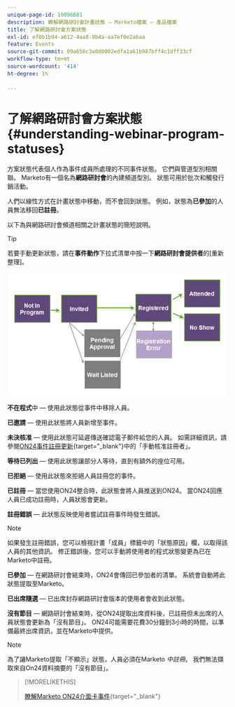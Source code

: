```yaml
---
unique-page-id: 10096681
description: 瞭解網路研討會計畫狀態 — Marketo檔案 — 產品檔案
title: 了解網路研討會方案狀態
exl-id: ef0b1b94-a612-4aa8-9b4a-aa7ef0e2abaa
feature: Events
source-git-commit: 09a656c3a0d0002edfa1a61b987bff4c1dff33cf
workflow-type: tm+mt
source-wordcount: '414'
ht-degree: 1%

---
```


# 了解網路研討會方案狀態 {#understanding-webinar-program-statuses}

方案狀態代表個人作為事件成員所處理的不同事件狀態。 它們與管道型別相關聯。 Marketo有一個名為&#x200B;**網路研討會**&#x200B;的內建頻道型別。 狀態可用於批次和觸發行銷活動。

人們以線性方式在計畫狀態中移動，而不會回到狀態。 例如，狀態為&#x200B;**已參加**&#x200B;的人員無法移回&#x200B;**已註冊**。

以下為與網路研討會頻道相關之計畫狀態的簡短說明。

>[!TIP]
>
>若要手動更新狀態，請在&#x200B;**事件動作**&#x200B;下拉式清單中按一下&#x200B;**網路研討會提供者**&#x200B;的[重新整理]。

![](assets/image2015-12-17-13-3a52-3a39.png)

**不在程式**&#x200B;中 — 使用此狀態從事件中移除人員。

**已邀請** — 使用此狀態將人員新增至事件。

**未決核准** — 使用此狀態可延遲傳送確認電子郵件給您的人員。 如需詳細資訊，請參閱[ON24事件註冊更新](/help/marketo/product-docs/demand-generation/events/create-an-event/create-an-event-with-the-marketo-on24-adapter/on24-event-registration-updates.md){target="_blank"}中的「手動核准註冊者」。

**等待已列出** — 使用此狀態讓部分人等待，直到有額外的座位可用。

**已拒絕** — 使用此狀態來拒絕人員註冊您的事件。

**已註冊** — 當您使用ON24整合時，此狀態會將人員推送到ON24。 當ON24回應人員已成功註冊時，人員狀態會更新。

**註冊錯誤** — 此狀態反映使用者嘗試註冊事件時發生錯誤。

>[!NOTE]
>
>如果發生註冊錯誤，您可以檢視計畫「成員」標籤中的「狀態原因」欄，以取得該人員的其他資訊。 修正錯誤後，您可以手動將使用者的程式狀態變更為已在Marketo中註冊。

**已參加** — 在網路研討會結束時，ON24會傳回已參加者的清單。 系統會自動將此狀態提取至Marketo。

**已出席隨選** — 已出席封存網路研討會版本的使用者會收到此狀態。

**沒有節目** — 網路研討會結束時，從ON24提取出席資料後，已註冊但未出席的人員狀態會更新為「沒有節目」。 ON24可能需要花費30分鐘到3小時的時間，以準備最終出席資訊，並在Marketo中提供。

>[!NOTE]
>
>為了讓Marketo提取「不顯示」狀態，人員必須在Marketo *中註冊*。 我們無法擷取來自On24資料摘要的「沒有節目」。

>[!MORELIKETHIS]
>
>[瞭解Marketo ON24介面卡事件](/help/marketo/product-docs/demand-generation/events/create-an-event/create-an-event-with-the-marketo-on24-adapter/understanding-marketo-on24-adapter-events.md){target="_blank"}
